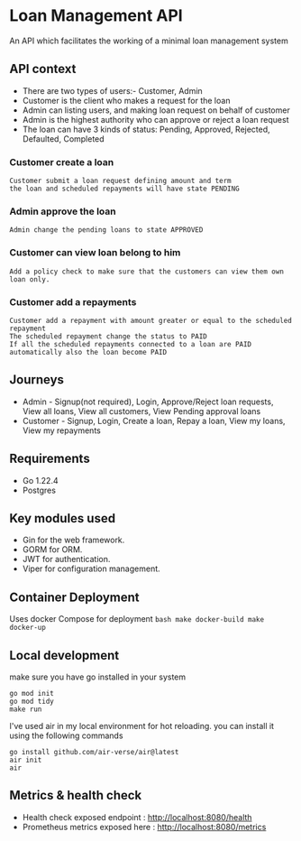 # Loan Management API

An API which facilitates the working of a minimal loan management system

## API context

- There are two types of users:- Customer, Admin
- Customer is the client who makes a request for the loan
- Admin can listing users, and making loan request on behalf of customer
- Admin is the highest authority who can approve or reject a loan request
- The loan can have 3 kinds of status: Pending, Approved, Rejected, Defaulted, Completed

### Customer create a loan

    Customer submit a loan request defining amount and term
    the loan and scheduled repayments will have state PENDING

### Admin approve the loan

    Admin change the pending loans to state APPROVED

### Customer can view loan belong to him

    Add a policy check to make sure that the customers can view them own loan only.

### Customer add a repayments

    Customer add a repayment with amount greater or equal to the scheduled repayment
    The scheduled repayment change the status to PAID
    If all the scheduled repayments connected to a loan are PAID automatically also the loan become PAID

## Journeys

- Admin - Signup(not required), Login, Approve/Reject loan requests, View all loans, View all customers, View Pending approval loans
- Customer - Signup, Login, Create a loan, Repay a loan, View my loans, View my repayments

## Requirements

- Go 1.22.4
- Postgres

## Key modules used

- Gin for the web framework.
- GORM for ORM.
- JWT for authentication.
- Viper for configuration management.

## Container Deployment

Uses docker Compose for deployment
    ```bash
    make docker-build
    make docker-up
    ```

## Local development

make sure you have go installed in your system

    go mod init
    go mod tidy
    make run

I've used air in my local environment for hot reloading. you can install it using the following commands

    go install github.com/air-verse/air@latest
    air init
    air 

## Metrics & health check

- Health check exposed endpoint : <http://localhost:8080/health>
- Prometheus metrics exposed here : <http://localhost:8080/metrics>
